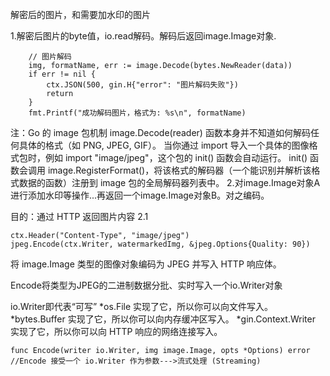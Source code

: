 解密后的图片，和需要加水印的图片

1.解密后图片的byte值，io.read解码。解码后返回image.Image对象.
```
	// 图片解码 
	img, formatName, err := image.Decode(bytes.NewReader(data))
	if err != nil {
		ctx.JSON(500, gin.H{"error": "图片解码失败"})
		return
	}
	fmt.Printf("成功解码图片，格式为: %s\n", formatName)
```

注：Go 的 image 包机制
image.Decode(reader) 函数本身并不知道如何解码任何具体的格式（如 PNG, JPEG, GIF）。
当你通过 import 导入一个具体的图像格式包时，例如 import "image/jpeg"，这个包的 init() 函数会自动运行。
init() 函数会调用 image.RegisterFormat()，将该格式的解码器（一个能识别并解析该格式数据的函数）注册到 image 包的全局解码器列表中。
2.对image.Image对象A进行添加水印等操作...再返回一个image.Image对象B。对之编码。

目的：通过 HTTP 返回图片内容
2.1
```
ctx.Header("Content-Type", "image/jpeg") 
jpeg.Encode(ctx.Writer, watermarkedImg, &jpeg.Options{Quality: 90})
```
将 image.Image 类型的图像对象编码为 JPEG 并写入 HTTP 响应体。

Encode将类型为JPEG的二进制数据分批、实时写入一个io.Writer对象


io.Writer即代表“可写”
*os.File 实现了它，所以你可以向文件写入。
*bytes.Buffer 实现了它，所以你可以向内存缓冲区写入。
*gin.Context.Writer 实现了它，所以你可以向 HTTP 响应的网络连接写入。
```
func Encode(writer io.Writer, img image.Image, opts *Options) error
//Encode 接受一个 io.Writer 作为参数--->流式处理 (Streaming)
```



